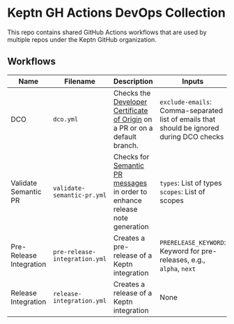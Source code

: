 # Keptn GH Actions DevOps Collection

This repo contains shared GitHub Actions workflows that are used by multiple repos under the Keptn GitHub organization.

## Workflows
| Name                    | Filename                      | Description | Inputs | Outputs |
|-------------------------|-------------------------------|-------------|--------|---------|
| DCO                     | `dco.yml`                     | Checks the [Developer Certificate of Origin](https://developercertificate.org/) on a PR or on a default branch. |`exclude-emails`: Comma-separated list of emails that should be ignored during DCO checks | None |
| Validate Semantic PR    | `validate-semantic-pr.yml`    | Checks for [Semantic PR messages](https://www.conventionalcommits.org/en/v1.0.0/) in order to enhance release note generation | `types`: List of types <br/>`scopes`: List of scopes | None |
| Pre-Release Integration | `pre-release-integration.yml` | Creates a pre-release of a Keptn integration | `PRERELEASE_KEYWORD`: Keyword for pre-releases, e.g., `alpha`, `next` | `RELEASE_TAG` |
| Release Integration     | `release-integration.yml`     | Creates a release of a Keptn integration | None | `RELEASE_TAG` |
